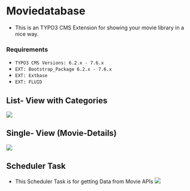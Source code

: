 # Moviedatabase
* This is an TYPO3 CMS Extension for showing your movie library in a nice way.

### Requirements
* `TYPO3 CMS Versions: 6.2.x - 7.6.x`
* `EXT: Bootstrap_Package 6.2.x - 7.6.x`
* `EXT: Extbase`
* `EXT: FLUID`

## List- View with Categories
![](http://192.168.1.42/dkoehl/pmmoviebase/raw/875e97a7a140ed0518f899c01f6513d725ce5083/Documentation.tmpl/Screenshots/Bildschirmfoto%202017-09-30%20um%2015.50.40.png)


## Single- View (Movie-Details)
![](http://192.168.1.42/dkoehl/pmmoviebase/raw/875e97a7a140ed0518f899c01f6513d725ce5083/Documentation.tmpl/Screenshots/Bildschirmfoto%202017-09-30%20um%2015.51.14.png)


## Scheduler Task 
* This Scheduler Task is for getting Data from Movie APIs
![](http://192.168.1.42/dkoehl/pmmoviebase/raw/df26bd743f442ca48c572f8f1d9dac3a52ae7b95/Documentation.tmpl/Screenshots/Bildschirmfoto%202017-09-30%20um%2014.14.36.png)







